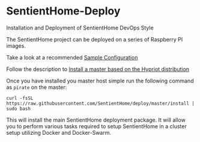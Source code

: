 # SentientHome-Deploy

Installation and Deployment of SentientHome DevOps Style

The SentientHome project can be deployed on a series of Raspberry PI images.

Take a look at a recommended [Sample Configuration](https://github.com/SentientHome/deploy/blob/master/SAMPLECONFIG.md)

Follow the description to [Install a master based on the Hypriot distribution](https://github.com/SentientHome/deploy/blob/master/HYPRIOT.md)

Once you have installed you master host simple run the following command as
`pirate` on the master:

```
curl -fsSL https://raw.githubusercontent.com/SentientHome/deploy/master/install | sudo bash
```

This will install the main SentientHome deployment package. It will allow you to
perform various tasks required to setup SentientHome in a cluster setup
utilizing Docker and Docker-Swarm.
